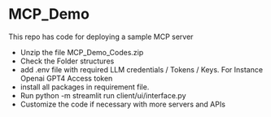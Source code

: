 # MCP_Demo
This repo has code for deploying a sample MCP server 

- Unzip the file MCP_Demo_Codes.zip
- Check the Folder structures
- add .env file with required LLM credentials / Tokens / Keys. For Instance Openai GPT4 Access token
- install all packages in requirement file.
- Run python -m streamlit run client/ui/interface.py
- Customize the code if necessary with more servers and APIs
